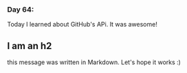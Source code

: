### Day 64:
Today I learned about GitHub's APi. It was awesome!

## I am an h2
this message was written in Markdown. Let's hope it works :) 
